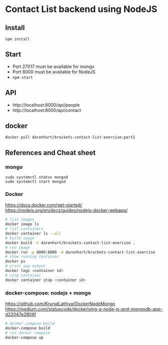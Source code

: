 # Contact List backend using NodeJS

## Install
`npm install`

## Start
* Port 27017 must be available for mongo
* Port 8000 must be available for NodeJS
* `npm start`

## API
- http://localhost:8000/api/people
- http://localhost:8000/api/contact


## docker
`docker pull darenhart/brackets-contact-list-exercise:part1`

## References and Cheat sheet

### mongo
```
sudo systemctl status mongod
sudo systemctl start mongod
```

### Docker
https://docs.docker.com/get-started/
https://nodejs.org/en/docs/guides/nodejs-docker-webapp/

```bash
# list images
docker image ls
# list containers
docker container ls --all
# build image
docker build -t darenhart/brackets-contact-list-exercise .
# run image
docker run -p 8000:8080 -d darenhart/brackets-contact-list-exercise
# show running container
docker ps
# print app output
docker logs <container id>
# stop container
docker container stop <container id>
```

### docker-compose: nodejs + mongo
https://github.com/KrunalLathiya/DockerNodeMongo
https://medium.com/statuscode/dockerising-a-node-js-and-mongodb-app-d22047e2806f

```bash
# docker compose build
docker-compose build
# run docker compose
docker-compose up
```


